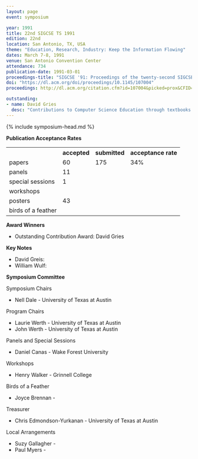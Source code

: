 ```yaml
---
layout: page
event: symposium

year: 1991
title: 22nd SIGCSE TS 1991
edition: 22nd
location: San Antonio, TX, USA
theme: "Education, Research, Industry: Keep the Information Flowing"
dates: March 7-8, 1991
venue: San Antonio Convention Center
attendance: 734
publication-date: 1991-03-01
proceedings-title: "SIGCSE '91: Proceedings of the twenty-second SIGCSE Technical Symposium on Computer Science Education"
doi: "https://dl.acm.org/doi/proceedings/10.1145/107004"
proceedings: http://dl.acm.org/citation.cfm?id=107004&picked=prox&CFID=49859842&CFTOKEN=46882798

outstanding:
- name: David Gries
  desc: "Contributions to Computer Science Education through textbooks and teaching enabling critical thinking, formal methods and the application of logic to the discipline."
---
```


{% include symposium-head.md %}


**Publication Acceptance Rates**

 <table class="table table-hover table-sm"><tbody><tr><th></th>
<th>accepted</th>
<th>submitted</th>
<th>acceptance rate</th>
</tr><tr><td>papers</td>
<td>60</td>
<td>175</td>
<td>34%</td>
</tr><tr><td>panels</td>
<td>11</td>
<td></td>
<td></td>
</tr><tr><td>special sessions</td>
<td>1</td>
<td></td>
<td></td>
</tr><tr><td>workshops</td>
<td></td>
<td></td>
<td></td>
</tr><tr><td>posters</td>
<td>43</td>
<td></td>
<td></td>
</tr><tr><td>birds of a feather</td>
<td></td>
<td></td>
<td></td>
</tr></tbody></table>                        

**Award Winners**

-   Outstanding Contribution Award: David Gries

**Key Notes**

-   David Greis:
-   William Wulf:

**Symposium Committee**

Symposium Chairs

-   Nell Dale - University of Texas at Austin

Program Chairs

-   Laurie Werth - University of Texas at Austin
-   John Werth - University of Texas at Austin

Panels and Special Sessions

-   Daniel Canas - Wake Forest University

Workshops

-   Henry Walker - Grinnell College

Birds of a Feather

-   Joyce Brennan -

Treasurer

-   Chris Edmondson-Yurkanan - University of Texas at Austin

Local Arrangements

-   Suzy Gallagher -
-   Paul Myers -
